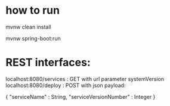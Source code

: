 # how to run

mvnw clean install

mvnw spring-boot:run

# REST interfaces: 
localhost:8080/services : GET with url parameter systemVersion
localhost:8080/deploy : POST with json payload:

{
    "serviceName" : String,
    "serviceVersionNumber" : Integer
}
